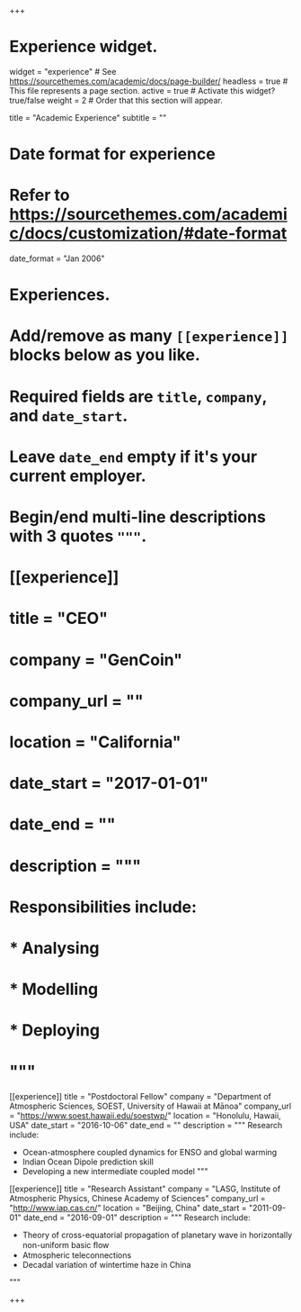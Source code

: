 +++
# Experience widget.
widget   = "experience"  # See https://sourcethemes.com/academic/docs/page-builder/
headless = true  # This file represents a page section.
active   = true  # Activate this widget? true/false
weight   = 2  # Order that this section will appear.

title = "Academic Experience"
subtitle = ""

# Date format for experience
#   Refer to https://sourcethemes.com/academic/docs/customization/#date-format
date_format = "Jan 2006"

# Experiences.
#   Add/remove as many `[[experience]]` blocks below as you like.
#   Required fields are `title`, `company`, and `date_start`.
#   Leave `date_end` empty if it's your current employer.
#   Begin/end multi-line descriptions with 3 quotes `"""`.

# [[experience]]
#  title = "CEO"
#  company = "GenCoin"
#  company_url = ""
#  location = "California"
#  date_start = "2017-01-01"
#  date_end = ""
#  description = """
#  Responsibilities include:
  
#  * Analysing
# * Modelling
#  * Deploying
#  """

[[experience]]
  title = "Postdoctoral Fellow"
  company = "Department of Atmospheric Sciences, SOEST, University of Hawaii at Mānoa"
  company_url = "https://www.soest.hawaii.edu/soestwp/"
  location    = "Honolulu, Hawaii, USA"
  date_start  = "2016-10-06"
  date_end    = ""
  description = """
  Research include:

  * Ocean-atmosphere coupled dynamics for ENSO and global warming
  * Indian Ocean Dipole prediction skill
  * Developing a new intermediate coupled model
  """

[[experience]]
  title       = "Research Assistant"
  company     = "LASG, Institute of Atmospheric Physics, Chinese Academy of Sciences"
  company_url = "http://www.iap.cas.cn/"
  location    = "Beijing, China"
  date_start  = "2011-09-01"
  date_end    = "2016-09-01"
  description = """
  Research include:

  * Theory of cross-equatorial propagation of planetary wave in horizontally non-uniform basic ﬂow
  * Atmospheric teleconnections
  * Decadal variation of wintertime haze in China

  """

+++

